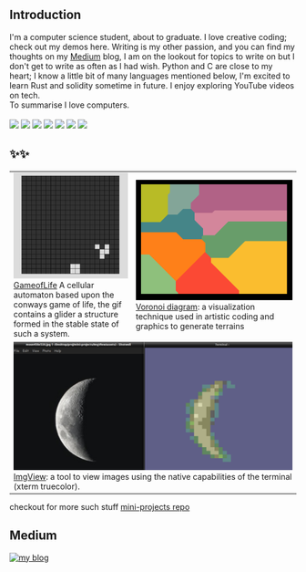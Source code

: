
<h2>Introduction</h2>
I'm a computer science student, about to graduate. I love creative coding; check out my demos here. Writing is my other passion, and you can find my thoughts on my <a href="https://www.medium.com/@valholl">Medium</a> blog, I am on the lookout for topics to write on but I don't get to write as often as I had wish. Python and C are close to my heart; I know a little bit of many languages mentioned below</a>, I'm excited to learn Rust and solidity sometime in future. I enjoy exploring YouTube videos on tech.
<br>
To summarise I love computers.
<br><br>
<span>
<img src="https://img.shields.io/badge/Python-FFD43B?style=for-the-badge&logo=python&logoColor=blue"/>
<img src="https://img.shields.io/badge/C%2B%2B-00599C?style=for-the-badge&logo=c%2B%2B&logoColor=white"/>
<img src="https://img.shields.io/badge/C-00599C?style=for-the-badge&logoColor=white"/>
<img src="https://img.shields.io/badge/JavaScript-323330?style=for-the-badge&logo=javascript&logoColor=F7DF1E"/>
<img src="https://img.shields.io/badge/TypeScript-007ACC?style=for-the-badge&logo=typescript&logoColor=white"/>
<img src="https://img.shields.io/badge/HTML5-E34F26?style=for-the-badge&logo=html5&logoColor=white"/>
<img src="https://img.shields.io/badge/CSS3-1572B6?style=for-the-badge&logo=css3&logoColor=white"/>
</span>



<h2>✨✨</h2>


<table>
  <tr>
    <td>
      <img src="./glider.gif" alt="gameOfLife"/><br>
      <a href="https://editor.p5js.org/barisodz/full/gHCs-pFAR">GameofLife</a> A cellular automaton based upon the conways game of life, the gif contains a glider a structure formed in the stable state of such a system.
    </td>
    <td>
      <img src="https://github.com/surbhitt/mini-projects/blob/c9f3f9e42f265a4f9f19857dfd698208f69762ab/VoronoiDiagram/voronoi_man.png"/>
      <a href="https://github.com/surbhitt/mini-projects/tree/main/VoronoiDiagram">Voronoi diagram</a>: a visualization technique used in artistic coding and graphics to generate terrains
    </td>
  </tr>
  <tr>
    <td colspan=2>
      <img width="1000" src="https://github.com/surbhitt/mini-projects/blob/c9f3f9e42f265a4f9f19857dfd698208f69762ab/ImgView/assets/moon450x510test.png"/>
      <a href="https://github.com/surbhitt/mini-projects/tree/main/ImgView">ImgView</a>: a tool to view images using the native capabilities of the terminal (xterm truecolor).
    </td>
  </tr>
</table>


checkout for more such stuff <a href="https://github.com/surbhitt/mini-projects">mini-projects repo</a>

<h2>Medium</h2>

[![my blog](https://github-readme-medium.vercel.app/?username=valholl&limit=3&bg=222f2e&text=white)](https://medium.com/@valholl)
